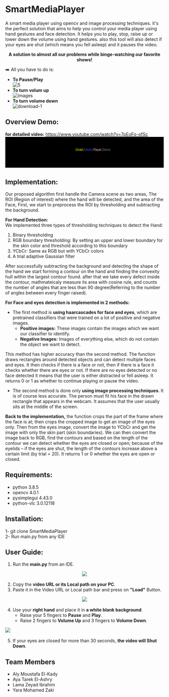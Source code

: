 # SmartMediaPlayer
A smart media player using opencv and image processing techniques. it's the perfect solution that aims to help you control your media player using hand gestures and face detection. It helps you to play, stop, raise up or lower down the volume using hand gestures. also this tool will also detect if your eyes are shut (which means you fell asleep) and it pauses the video. <br />
<div align="center">
   <strong>A solution to almost all our problems while binge-watching our favorite shows! </strong>
</div>   

⮕ All you have to do is:  
  *  **To Pause/Play**  
  ![5](https://user-images.githubusercontent.com/64116564/120124296-12e1e400-c1b4-11eb-9bba-a7495038856b.jpg)
  *  **To turn volum up**  
  ![images](https://user-images.githubusercontent.com/64116564/120124269-eaf28080-c1b3-11eb-8fdf-c0c8cae166b1.jpg)
  *  **To turn volume down**   
  ![download-_1_](https://user-images.githubusercontent.com/64116564/120124165-483a0200-c1b3-11eb-9e9f-6223eafaecec.jpg)      


## Overview Demo:

**for detailed video:** https://www.youtube.com/watch?v=7pEoFo-ofSc
[![Demo Video](Src/cover.png)](https://www.youtube.com/watch?v=qVToYw_sG3g)
## Implementation:
Our proposed algorithm first handle the Camera scene as two areas, The ROI (Region of interest) where the hand will be detected, and the area of the Face, 
First, we start to preprocess the ROI by thresholding and subtracting the background.   

**For Hand Detection:**  
We implemented three types of thresholding techniques to detect the Hand:
   1.  Binary thresholding
   2. RGB boundary thresholding: By setting an upper and lower boundary for the skin color and threshold according to this boundary  
   3. YCbCr: Same as RGB but with YCbCr colors 
   4. A trial adaptive Gaussian filter 

After successfully subtracting the background and detecting the shape of the hand we start forming a contour on the hand and finding the convexity hull within the largest contour found. 
after that we take every defect inside the contour, mathmateicaly measure its area with cosine rule, and counts the number of angles that are less than 90 degree(Referring to the number of angles between every finger raised).  

**For Face and eyes detection is implemented in 2 methods:** 
   * The first method is **using haarcascades for face and eyes**, which are pretrained classifiers that were trained on a lot of positive and negative images.  
      * **Positive images:** These images contain the images which we want our classifier to identify.  
      * **Negative Images:** Images of everything else, which do not contain the object we want to detect.   

This method has higher accuracy than the second method. The function draws rectangles around detected objects and can detect multiple faces and eyes. It then checks if there is a face or not, then if there is a face it checks whether there are eyes or not. If there are no eyes detected or no face detected it means that the user is either distracted or fell asleep. It returns 0 or 1 as whether to continue playing or pause the video.
   * The second method is done only **using image processing techniques**. It is of course less accurate. The person must fit his face in the drawn rectangle that appears in the webcam. It assumes that the user usually sits at the middle of the screen.   
 
**Back to the implementation,** the function crops the part of the frame where the face is at; then crops the cropped image to get an image of the eyes only. Then from the eyes image, convert the image to YCbCr and get the image with only the skin part (skin boundaries). We can then convert the image back to RGB, find the contours and based on the length of the contour we can detect whether the eyes are closed or open; because of the eyelids – if the eyes are shut, the length of the contours increase above a certain limit (by trial = 20). It returns 1 or 0 whether the eyes are open or closed.

## Requirements:
 * python 3.8.5
 * opencv 4.0.1
 * pysimplegui 4.43.0
 * python-vlc 3.0.12118
 
## Installation: 
1- git clone SmartMediaPlayer  
2- Run main.py from any IDE 

## User Guide:
   1. Run the **main.py** from an IDE. 
<div align="center">
   <img src="https://user-images.githubusercontent.com/64116564/122652405-fdbafe00-d13e-11eb-8675-17d11612a40f.jpeg" />  
</div>    

   2. Copy the **video URL or its Local path on your PC**.  
   3. Paste it in the Video URL or Local path bar and press on **"Load"** Button.
<div align="center">
   <img src="https://user-images.githubusercontent.com/64116564/122652462-52f70f80-d13f-11eb-9f04-b55e53561895.jpeg" />  
</div>   

   4. Use your **right hand** and place it in **a white blank background**.  
      * Raise your 5 fingers to **Pause** and **Play**.  
      * Raise 2 fingers to **Volume Up** and 3 fingers to **Volume Down**.  
      <div align="center">
   <img src="https://user-images.githubusercontent.com/64116564/122653006-314b5780-d142-11eb-926b-9ff5a78efd4d.jpeg" />  
</div>   
     
   5. If your eyes are closed for more than 30 seconds, **the video will Shut Down**.  

## Team Members
  * Aly Moustafa El-Kady
  * Aya Tarek El-Ashry
  * Lama Zeyad Ibrahim
  * Yara Mohamed Zaki

